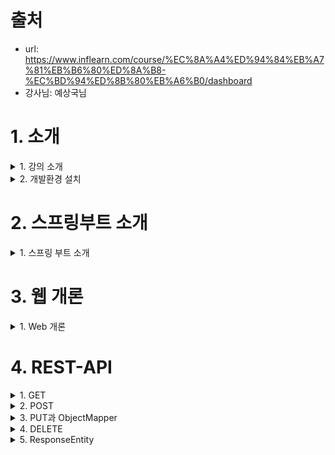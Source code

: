 # 출처
- url: https://www.inflearn.com/course/%EC%8A%A4%ED%94%84%EB%A7%81%EB%B6%80%ED%8A%B8-%EC%BD%94%ED%8B%80%EB%A6%B0/dashboard
- 강사님: 예상국님

# 1. 소개

<details><summary> 1. 강의 소개 </summary>

## 1. 강의 소개

### Why Kotlin?
- JVM 언어/ Java와 100% 호환
- 현대 언어 지향
- 안정적인 null point 대응
- Java에 비해서 간결한 코드, Kotlin만의 표준함수 지원
- (지금은 Java10 이상 지원) 타입추론의 편리함 

</details>

<details><summary> 2. 개발환경 설치 </summary>

## 2. 개발환경 설치

- java8
- intellij

</details>

# 2. 스프링부트 소개 

<details><summary> 1. 스프링 부트 소개 </summary>

## 1. 스프링 부트 소개
- Spring Boot는 단순히 실행되며, 프러덕션 제품 수준의 스프링 기반 어플리케이션을 쉽게 만들 수 있다
- Spring Boot 어플리케이션에는 Spring 구성이 거의 필요 없다
- Spring Boot java -jar로 실행하는 Java 어플리케이션을 만들 수 있다

### 주요 목표
- Spring 개발에 대해 빠르고, 광범위하게 적용할 수 있는 환경
- 기본값 설정이 있지만 설정을 바꿀 수 있다
- 대규모 프로젝트에 공통적인 비 기능 제공 (보안, 모니터링 등등)
- XML 구성 요구사항이 전혀 없음 

### 정리
1. 어플리케이션 개발에 필수 요소들만 모아두었다
2. 간단한 설정으로 개발 및 커스텀이 가능하다
3. 간단하고, 빠르게 어플리케이션 실행 및 배포가 가능하다
4. 대규모프로젝트(운영환경)에 필요한 비 기능적 기능도 제공한다
5. 오랜 경험에서 나오는 안정적인 운영이 가능하다
6. Spring에서 불편한 설정이 없어졌다 (XML 설정 등등) 

</details>

# 3. 웹 개론

<details><summary> 1. Web 개론 </summary>

## 1. Web 개론

### Web 이란?
- (World Wide Web, WWW, W3)은 인터넷에 연결된 컴퓨터를 통해 사람들이 정볼르 공유 할 수 있는 전 세계적인 정보 공간을 말한다
- Web의 용도는 다양하게 나눌 수 있다
- 그중에서 우리가 제일 많이 접하는 부분
  1. Web Site (google, naver, daum, yahoo etc...)
  2. User Interface (Chrome, Safari, Explorer, Smart Watch, etc ...)
  3. API (Application Programming Interface) * Web Service (Kakao Open API, Google Open API, Naver Open API, etc ...)

### Web의 기반
1. HTTP
   - 어플리케이션 컨트롤
   - GET, POST, PUT, DELETE, OPTIONS, HEAD, TRACE, CONNECT의 Method가 존재 
2. URI
   - 리소스 식별자
   - 특정 사이트, 특정 쇼핑 목록, 동영상 목록 등 모든 정보에 접근 할 수 있는 정보
3. HTML
   - 하이퍼 미디어 포맷
   - XML을 바탕으로한 범용 문서 포맷
   - 이를 활용하여 Chrome, Safari, Explorer에서 사용자가 알아보기 쉬운 형태로 표현 

### REST
- REST(Representational State Transfer, 자원의 상태 전달)
- 네트워크 아키텍처 원리
1. Client, Server: 클라이언트와 서버가 서로 독립적으로 분리되어져 있어야 한다
2. Stateless: 요청에 대해서 클라이언트의 상태가 서버에 저장을 하지 않는다
3. 캐시: 클라이언트는 서버의 응답을 캐시 할 수 있어야 한다. 클라이언트가 캐시를 통해서 응답을 재사용할 수 있어야 하며, 이를 통해서 서버의 부하를 낮춘다
4. 계층화 (Layered System): 서버와 클라이언트 사이에, 방화벽, 게이트웨이, Proxy 등 다계층 형태를 구성할 수 있어야 하며, 확장 할 수 있어야 한다
5. 인터페이스 일관성: 아키텍처를 단순화시키고 작은 단위로 분리하여서, 클라이언트, 서버가 독집적으로 개선될 수 있어야 한다
6. Code On Demand (optional) 자바 애플릿, 자바스크립트 플래시 등 특정기능을 서버가 클라이언트에 코드를 전달하여 실행 할 수 있어야 한다

- 인터페이스의 일관성: 인터페이스 일관성이 잘 지켜졌는지에 따라 REST를 잘 사용했는지 판단을 할 수 있다.
  1. 자원 식별
  2. 메시지를 통한 리소스 조작
  3. 자기 서술적 메시지
  4. 애플리케이션 상태에 대한 엔진으로서 하이퍼미디어 

### 자원 식별
- 웹 기반의 REST에서는 리소스 접근을 URI를 사용한다
- https://foo.co.kr/user/100
  - Resource: user
  - 식별자: 100

### 메시지를 통한 리소스 조작
- Web에서는 다양한 방식으로 데이터를 전송할 수 있다.
- 그중에서는 HTML, XML, JSON, TEXT 등 다양한 방법이 있다
- 이 중에서 리소스의 타입을 알려주기 위해서 header 부분에 content-type를 통해서 어떠한 타입인지를 지정할 수 있다. 

### 자기서술적 메시지
- 요청하는 데이터가 어떻게 처리 되어져야 하는지 충분한 데이터를 포함 할 수 있어야 한다.
- HTTP 기반의 REST에서는 HTTP Method와 Header의 정보로 이를 표현할 수 있다 

### 애플리케이션 상태에 대한 엔진으로서 하이퍼미디어
- REST API를 개발할 떄에도 단순히 Client 요청에 대한 데이터만 내리는 것이 아닌 관련된 리소스에 대한 Link 정보까지 같이 포함되어야 한다
- 이러한 조건들을 잘 갖춘 경우 **REST Ful**하다고 말하고 이를 **REST API**라고 부른다


### URI
1. URI(Uniform Resource Identifier)
   - 인터넷에서 특정 자원을 나타내는 주소값
   - 해당 값은 유일하다
   - ex: https://www.foo.co.kr/resource/sample/1
   - response: sample1.pdf, sample2.pdf, sample.doc
2. URL(Uniform Resource Locator)
   - 인터넷 상에서의 자원, 특정 파일이 어디에 위치하는지 식별 하는 주소
   - ex: https://woo.foo.co.kr/sample1.pdf
- URL은 URI의 하위 개념이다.

### URI 설계

URI 설계 원칙 (RFC-3986)
- 슬래시 구분자 (/)는 계층 관계를 나타내는 데 사용한다
  - https://foo.co.kr/vehicles/suv/q6
- URI 마지막 문자로 (/)는 포함하지 않는다
- 하이픈(-)은 URI가독성을 높이는데 사용한다
  - https:/foo.co.kr/vehicles/suv/q-series/6 (o)
- 밑줄(_)은 사용하지 않는다
  - https://foo.co.kr/vehicles/suv/q_series/6 (x)
- URI 경로에는 소문자가 적합하다.
  - https://foo.co.kr/vehicles/suv/q6 (O)
  - https://Foo.co.kr/Vehicles/SUV/Q6 (X)
- 파일 확장자는 URI에 포함하지 않는다
  - https://foo.co.kr/vehicles/suv/q6.jsp
- 프로그래밍 언어에 의존적인 확장자를 사용하지 않는다
  - https://foo.co.kr/vehicles/suv/q6.do
- 구현에 의존적인 경로를 사용하지 않는다
  - https://foo.co.kr/servlet/vehicles/suv/q6
- 세션 ID를 포함하지 않는다
  - https://foo.co.kr/vehicles/suv/q6?session-id=abcdef
- 프로그래밍 언어의 Method명을 이용하지 않는다
  - https://foo.co.kr/vehicles/suv/q6?action=intro
- 명사에 단수형 보다는 복수형을 사용해야 한다. 컬렉션에 대한 표현은 복수로 사용
  - https://foo.co.kr/vehicles/suv/q6
- 컨트롤러 이름으로는 동사나 동사구를 사용한다
  - https://foo.co.kr/vehicles/suv/q6/re-order
- 경로 부분 중 변하는 부분은 유일한 값으로 대체 한다
  - https://foo.co.kr/vehicles/suv/q7/{car-id}/users/{user-id}/release
  - https://foo.co.kr/vehicles/suv/q7/117/users/steve/release
- CRUD 기능을 나타내는것은 URI에 사용하지 않는다
  - GET : https://foo.co.kr/vehicles/q7/delete/{car-id} ( X )
  - DELETE : https://foo.co.kr/vehicles/q7/{car-id} ( O )
- URI Query Parameter 디자인
  - URI 쿼리 부분으로 컬렉션 결과에 대해서 필터링 할 수 있다.
    https://foo.co.kr/vehicles/suv?model=q7
  - URI 쿼리는 컬렉션의 결과를 페이지로 구분하여 나타내는데
    사용한다.
    https://foo.co.kr/vehicles/suv?page=0&size=10&sort=asc
- API에 있어서 서브 도메인은 일관성 있게 사용해야 한다.
  - https://foo.co.kr
  - https://api.foo.co.kr
- 클라이언트 개발자 포탈 서브 도메인은 일관성 있게 만든다.
  - https://dev-api.foo.co.kr/vehicles/suv/q6
  - https://developer-api.foo.co.kr/vehicles/suv/q6

### HTTP
1. HTTP (Hyper Text Transfer Protocol) 로 RFC 2616에서 규정된 Web에서 데이터를 주고 받는 프로토콜
2. 이름에는 하이퍼텍스트 전송용 프로토콜로 정의되어 있지만 실제로는 HTML, XML, JSON, Image, Voice, Video, Javascript, PDF 등 다양한 컴퓨터에서 다룰 수 있는 것은 모두 전송 할 수 있다 
3. HTTP는 TCP를 기반으로한 REST의 특징을 모두 구현하고있는 Web기반의 프로토콜

- HTTP는 메시지를 주고(Request) 받는(Response)의 형태의 통신 방식이다.


### HTTP Method
HTTP의 요청을 특정하는 Method는 8가지가 있다.  
REST를 구현하기 위한 인터페이스이니 알아둬야 한다.

![image](https://user-images.githubusercontent.com/28394879/146872853-5f43a393-45e8-4cf3-b5e2-a58bffdd5859.png)

### HTTP Status Code
- 응답의 상태를 나타내는 코드
![image](https://user-images.githubusercontent.com/28394879/146873042-0ae4737a-47db-4239-a1a4-99fa37ffc393.png)

- 자주 사용되는 Code
  ![image](https://user-images.githubusercontent.com/28394879/146873135-6bf089bf-caed-4da4-ac77-9152b9065074.png)

</details>

# 4. REST-API

<details><summary> 1. GET </summary>

## 1. GET

</details>

<details><summary> 2. POST</summary>

</details>

<details><summary> 3. PUT과 ObjectMapper</summary>

</details>

<details><summary> 4. DELETE</summary>

</details>

<details><summary> 5. ResponseEntity</summary>

</details>